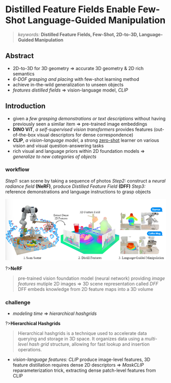 # Distilled Feature Fields Enable Few-Shot Language-Guided Manipulation

>*keywords:* **Distilled Feature Fields, Few-Shot, 2D-to-3D, Language-Guided Manipulation**

## Abstract

- 2D-to-3D for 3D geometry $\Rightarrow$ accurate 3D geometry & 2D rich semantics
- *6-DOF grasping and placing* with few-shot learning method
- achieve in-the-wild generalization to unseen objects
- *features distilled fields* $\Rightarrow$ vision-language model, *CLIP*

## Introduction

- given a *few grasping demonstrations or text descriptions* without having previously seen a similar item $\Rightarrow$ pre-trained image embeddings
- **DINO ViT**, *a self-supervised vision transformers* provides features (out-of-the-box visual descriptors for dense correspondence)
- **CLIP**, *a vision-language model*, a strong <u>zero-shot</u> learner on various vision and visual question-answering tasks
- rich visual and language priors within 2D foundation models $\Rightarrow$ *generalize to new categories of objects*

### workflow

*Step1:* scan scene by taking a sequence of photos
*Step2:* construct a *neural radiance field* **(NeRF)**, produce *Distilled Feature Field* **(DFF)**
*Step3:* reference demonstrations and language instructions to grasp objects

![alt text](image.png)

?>**NeRF**
>pre-trained vision foundation model (neural network) providing *image features*
>mutiple 2D images $\Rightarrow$ 3D scene  representation called *DFF*
>DFF embeds knowledge from 2D feature maps into a 3D volume

### challenge

- *modeling time* $\Rightarrow$ *hierarchical hashgrids*

?>**Hierarchical Hashgrids**
>Hierarchical hashgrids is a technique used to accelerate data querying and storage in 3D space. 
>It organizes data using a *multi-level hash grid* structure, allowing for fast lookup and insertion operations.

- *vision-language features:* *CLIP* produce image-level features, 3D feature distillation requires dense 2D descriptors $\Rightarrow$ *MaskCLIP* reparameterization trick, extracting dense patch-level features from CLIP 
